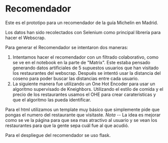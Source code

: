 # Recomendador
Este es el prototipo para un recomendador de la guía Michelin en Madrid. 

Los datos han sido recolectados con Selenium como principal librería para hacer el Webscrap. 

Para generar el Recomendador se intentaron dos maneras: 
  1. Intentamos hacer el recomendador con un filtrado colaborativo, como se ve en el notebook en la parte de "Matrix". Este estaba pensado generando datos artificiales de 5 supuestos usuarios que han visitado los restaurantes del webscrap. Después se intentó usar la distancia del coseno para poder buscar las distancias entre cada usuario. 
  2. La siguiente manera fue utilizando un One Hot Encoder para usar un algoritmo supervisado de Kneighbors. Utilizando el estilo de comida y el precio de los restaurantes usamos el OHE para crear carateristicas y que el algoritmo las pueda identificar. 

Para el html utilizamos un template muy básico que simplemente pide que pongas el numero del restaurante que visitaste. *Nota* -- La idea es mejorar como se ve la página para que sea mas atractivo al usuario y se vean los restaurantes para que la gente sepa cuál fue al que acudió. 

Para el despliegue del recomendador se uso flask.
